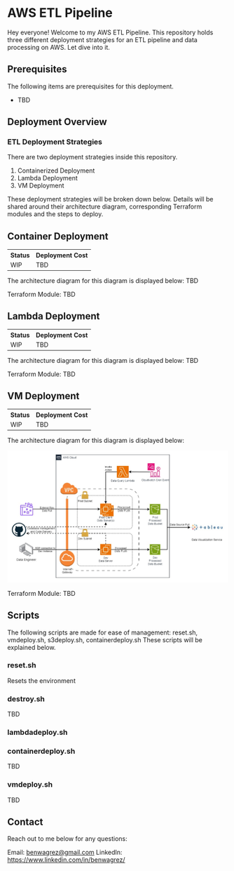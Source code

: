 # AWS ETL Pipeline
Hey everyone! Welcome to my AWS ETL Pipeline. This repository holds three different deployment strategies for an ETL pipeline and data processing on AWS. Let dive into it.

## Prerequisites
The following items are prerequisites for this deployment.
<ul>
    <li>TBD</li>
</ul>

## Deployment Overview

### ETL Deployment Strategies
There are two deployment strategies inside this repository. 
<ol>
    <li>Containerized Deployment</li>
    <li>Lambda Deployment</li>
    <li>VM Deployment</li>
</ol>
These deployment strategies will be broken down below. Details will be shared around their architecture diagram, corresponding Terraform modules and the steps to deploy.

## Container Deployment
<table>
    <tr>
        <th>Status</th><th>Deployment Cost</th>
    </tr>
    <tr>
        <td>WIP</td><td>TBD</td>
    </tr>
</table>
The architecture diagram for this diagram is displayed below:
TBD

Terraform Module:
TBD

## Lambda Deployment
<table>
    <tr>
        <th>Status</th><th>Deployment Cost</th>
    </tr>
    <tr>
        <td>WIP</td><td>TBD</td>
    </tr>
</table>
The architecture diagram for this diagram is displayed below:
TBD

Terraform Module:
TBD

## VM Deployment
<table>
    <tr>
        <th>Status</th><th>Deployment Cost</th>
    </tr>
    <tr>
        <td>WIP</td><td>TBD</td>
    </tr>
</table>
The architecture diagram for this diagram is displayed below:

![VM Deployment Diagram](assets/VMETLDiagram.jpg)

Terraform Module:
TBD

## Scripts
The following scripts are made for ease of management: reset.sh, vmdeploy.sh, s3deploy.sh, containerdeploy.sh
These scripts will be explained below.

### reset.sh
Resets the environment

### destroy.sh
TBD

### lambdadeploy.sh


### containerdeploy.sh
TBD

### vmdeploy.sh
TBD

## Contact

Reach out to me below for any questions:

Email: benwagrez@gmail.com
LinkedIn: https://www.linkedin.com/in/benwagrez/